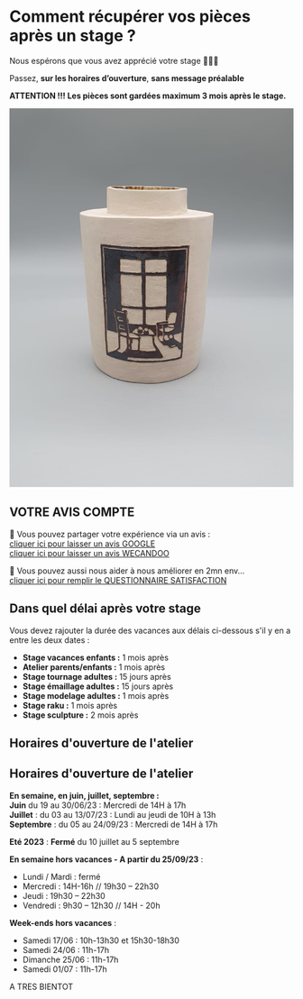 # Comment récupérer vos pièces après un stage ?

Nous espérons que vous avez apprécié votre stage 🙏🙏🙏   

Passez, **sur les horaires d’ouverture**, **sans message préalable**   

**ATTENTION !!! Les pièces sont gardées maximum 3 mois après le stage.**   

<img src="/images/vase-poterie-modelage_atelier-fans-de-terre.jpeg" class="image-stage">  
  
  
## VOTRE AVIS COMPTE

🙏 Vous pouvez partager votre expérience via un avis :     
[cliquer ici pour laisser un avis GOOGLE](https://g.page/fansdeterre/review?gm)   
[cliquer ici pour laisser un avis WECANDOO](https://wecandoo.fr/atelier/initiation-ceramique-tour-decor-emaillage)  

🙏 Vous pouvez aussi nous aider à nous améliorer en 2mn env...   
[cliquer ici pour remplir le QUESTIONNAIRE SATISFACTION](https://forms.office.com/r/ZMh5YtCtj7)
 
 
## Dans quel délai après votre stage  

Vous devez rajouter la durée des vacances aux délais ci-dessous s'il y en a entre les deux dates :  
- **Stage vacances enfants :** 1 mois après 
- **Atelier parents/enfants :** 1 mois après 
- **Stage tournage adultes :** 15 jours après 
- **Stage émaillage adultes :** 15 jours après 
- **Stage modelage adultes :** 1 mois après 
- **Stage raku :** 1 mois après 
- **Stage sculpture :**  2 mois après  
  
  
## Horaires d'ouverture de l'atelier    

## Horaires d'ouverture de l'atelier    
**En semaine, en juin, juillet, septembre :**   
**Juin** du 19 au 30/06/23 : Mercredi de 14H à 17h  
**Juillet** : du 03 au 13/07/23 : Lundi au jeudi de 10H à 13h  
**Septembre** : du 05 au 24/09/23 : Mercredi de 14H à 17h      
     
**Eté 2023** : **Fermé** du 10 juillet au 5 septembre  
  
**En semaine hors vacances - A partir du 25/09/23** :                    
- Lundi / Mardi : fermé  
- Mercredi : 14H-16h // 19h30 – 22h30  
- Jeudi : 19h30 – 22h30  
- Vendredi : 9h30 – 12h30 // 14H - 20h   


**Week-ends hors vacances** :     
- Samedi 17/06 : 10h-13h30 et 15h30-18h30    
- Samedi 24/06 : 11h-17h      
- Dimanche 25/06 : 11h-17h  
- Samedi 01/07 : 11h-17h       


  

 
 
  
A TRES BIENTOT  

